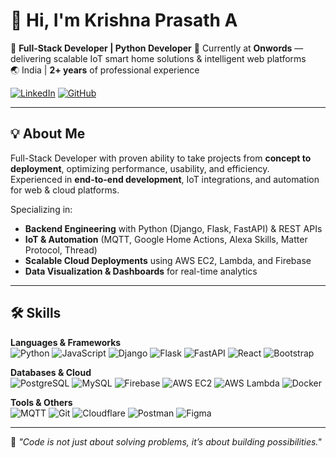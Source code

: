 # 👋 Hi, I'm Krishna Prasath A

🚀 **Full-Stack Developer | Python Developer** 
💼 Currently at **Onwords** — delivering scalable IoT smart home solutions & intelligent web platforms  
🌏 India | **2+ years** of professional experience 

[![LinkedIn](https://img.shields.io/badge/LinkedIn-0077B5?style=for-the-badge&logo=linkedin&logoColor=white)](https://linkedin.com/in/krishna-prasath-592385247)
[![GitHub](https://img.shields.io/badge/GitHub-181717?style=for-the-badge&logo=github&logoColor=white)](https://github.com/krishnaprasath10)

---

## 💡 About Me
Full-Stack Developer with proven ability to take projects from **concept to deployment**, optimizing performance, usability, and efficiency.  
Experienced in **end-to-end development**, IoT integrations, and automation for web & cloud platforms.

Specializing in:
- **Backend Engineering** with Python (Django, Flask, FastAPI) & REST APIs
- **IoT & Automation** (MQTT, Google Home Actions, Alexa Skills, Matter Protocol, Thread)
- **Scalable Cloud Deployments** using AWS EC2, Lambda, and Firebase
- **Data Visualization & Dashboards** for real-time analytics

---

## 🛠️ Skills

**Languages & Frameworks**  
![Python](https://img.shields.io/badge/Python-3776AB?style=for-the-badge&logo=python&logoColor=white)
![JavaScript](https://img.shields.io/badge/JavaScript-F7E017?style=for-the-badge&logo=javascript&logoColor=black)
![Django](https://img.shields.io/badge/Django-092E20?style=for-the-badge&logo=django&logoColor=white)
![Flask](https://img.shields.io/badge/Flask-000000?style=for-the-badge&logo=flask&logoColor=white)
![FastAPI](https://img.shields.io/badge/FastAPI-009688?style=for-the-badge&logo=fastapi&logoColor=white)
![React](https://img.shields.io/badge/React-20232A?style=for-the-badge&logo=react&logoColor=61DAFB)
![Bootstrap](https://img.shields.io/badge/Bootstrap-563D7C?style=for-the-badge&logo=bootstrap&logoColor=white)

**Databases & Cloud**  
![PostgreSQL](https://img.shields.io/badge/PostgreSQL-336791?style=for-the-badge&logo=postgresql&logoColor=white)
![MySQL](https://img.shields.io/badge/MySQL-005C84?style=for-the-badge&logo=mysql&logoColor=white)
![Firebase](https://img.shields.io/badge/Firebase-FFCA28?style=for-the-badge&logo=firebase&logoColor=black)
![AWS EC2](https://img.shields.io/badge/AWS%20EC2-FF9900?style=for-the-badge&logo=amazon-ec2&logoColor=white)
![AWS Lambda](https://img.shields.io/badge/AWS%20Lambda-FF9900?style=for-the-badge&logo=aws-lambda&logoColor=white)
![Docker](https://img.shields.io/badge/Docker-2496ED?style=for-the-badge&logo=docker&logoColor=white)

**Tools & Others**  
![MQTT](https://img.shields.io/badge/MQTT-660066?style=for-the-badge&logo=mqtt&logoColor=white)
![Git](https://img.shields.io/badge/Git-F05032?style=for-the-badge&logo=git&logoColor=white)
![Cloudflare](https://img.shields.io/badge/Cloudflare-F38020?style=for-the-badge&logo=cloudflare&logoColor=white)
![Postman](https://img.shields.io/badge/Postman-FF6C37?style=for-the-badge&logo=postman&logoColor=white)
![Figma](https://img.shields.io/badge/Figma-F24E1E?style=for-the-badge&logo=figma&logoColor=white)

---

💬 _"Code is not just about solving problems, it’s about building possibilities."_
